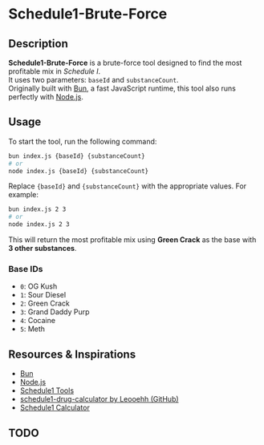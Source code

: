 # Schedule1-Brute-Force

## Description

**Schedule1-Brute-Force** is a brute-force tool designed to find the most profitable mix in *Schedule I*.  
It uses two parameters: `baseId` and `substanceCount`.  
Originally built with [Bun](https://bun.sh/), a fast JavaScript runtime, this tool also runs perfectly with [Node.js](https://nodejs.org/).

## Usage

To start the tool, run the following command:

```bash
bun index.js {baseId} {substanceCount}
# or
node index.js {baseId} {substanceCount}
```

Replace `{baseId}` and `{substanceCount}` with the appropriate values. For example:

```bash
bun index.js 2 3
# or
node index.js 2 3
```

This will return the most profitable mix using **Green Crack** as the base with **3 other substances**.

### Base IDs

* `0`: OG Kush
* `1`: Sour Diesel
* `2`: Green Crack
* `3`: Grand Daddy Purp
* `4`: Cocaine
* `5`: Meth

## Resources & Inspirations

* [Bun](https://bun.sh/)
* [Node.js](https://nodejs.org/)
* [Schedule1 Tools](https://schedule1.tools/)
* [schedule1-drug-calculator by Leooehh (GitHub)](https://github.com/Leooehh/schedule1-drug-calculator)
* [Schedule1 Calculator](https://schedule1-calculator.com/)

## TODO
